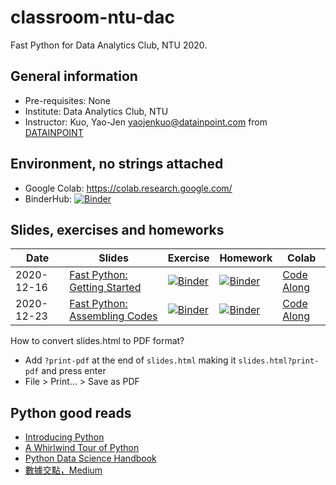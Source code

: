 # classroom-ntu-dac

Fast Python for Data Analytics Club, NTU 2020.

## General information

- Pre-requisites: None
- Institute: Data Analytics Club, NTU
- Instructor: Kuo, Yao-Jen <yaojenkuo@datainpoint.com> from [DATAINPOINT](https://www.datainpoint.com)

## Environment, no strings attached

- Google Colab: <https://colab.research.google.com/>
- BinderHub: [![Binder](https://mybinder.org/badge_logo.svg)](https://mybinder.org/v2/gh/datainpoint/mybinder-jovyans-assembles/xeus-sqlite)

## Slides, exercises and homeworks

|Date|Slides|Exercise|Homework|Colab|
|----|------|--------|--------|----------|
|2020-12-16|[Fast Python: Getting Started](fast-python-getting-started.slides.html)|[![Binder](https://mybinder.org/badge_logo.svg)](https://mybinder.org/v2/gh/datainpoint/classroom-ntu-dac/HEAD?filepath=ex1.ipynb)|[![Binder](https://mybinder.org/badge_logo.svg)](https://mybinder.org/v2/gh/datainpoint/classroom-ntu-dac/HEAD?filepath=hw1.ipynb)|[Code Along](https://colab.research.google.com/drive/1uOUUT_bX4nf-iPp9oEtX270AquWtHLQW?usp=sharing)|
|2020-12-23|[Fast Python: Assembling Codes](fast-python-assembling-codes.slides.html)|[![Binder](https://mybinder.org/badge_logo.svg)](https://mybinder.org/v2/gh/datainpoint/classroom-ntu-dac/HEAD?filepath=ex2.ipynb)|[![Binder](https://mybinder.org/badge_logo.svg)](https://mybinder.org/v2/gh/datainpoint/classroom-ntu-dac/HEAD?filepath=hw2.ipynb)|[Code Along](https://colab.research.google.com/drive/1uOUUT_bX4nf-iPp9oEtX270AquWtHLQW?usp=sharing)|

How to convert slides.html to PDF format?
- Add `?print-pdf` at the end of `slides.html` making it `slides.html?print-pdf` and press enter
- File > Print... > Save as PDF

## Python good reads

- [Introducing Python](https://www.amazon.com/Introducing-Python-Modern-Computing-Packages/dp/1492051365)
- [A Whirlwind Tour of Python](https://jakevdp.github.io/WhirlwindTourOfPython/index.html)
- [Python Data Science Handbook](https://jakevdp.github.io/PythonDataScienceHandbook/)
- [數據交點，Medium](https://medium.com/datainpoint)